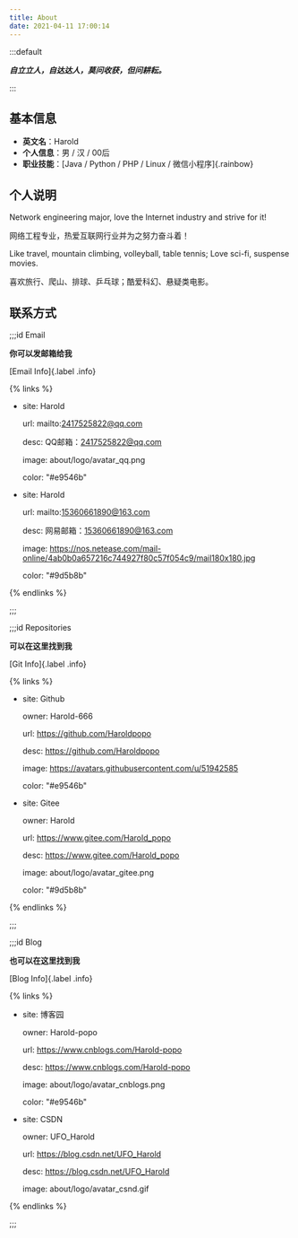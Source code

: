 ```yaml
---
title: About
date: 2021-04-11 17:00:14
---
```


:::default

***自立立人，自达达人，莫问收获，但问耕耘。***

:::

## 基本信息

- **英文名**：Harold
- **个人信息**：男 / 汉 / 00后
- **职业技能**：[Java / Python / PHP / Linux / 微信小程序]{.rainbow}

## 个人说明

Network engineering major, love the Internet industry and strive for it!

网络工程专业，热爱互联网行业并为之努力奋斗着！

Like travel, mountain climbing, volleyball, table tennis; Love sci-fi, suspense movies.

喜欢旅行、爬山、排球、乒乓球；酷爱科幻、悬疑类电影。

## 联系方式

;;;id Email

**你可以发邮箱给我**

[Email Info]{.label .info}

{% links %}

- site: Harold

  url: mailto:2417525822@qq.com

  desc: QQ邮箱：2417525822@qq.com

  image: about/logo/avatar_qq.png

  color: "#e9546b"



- site: Harold

  url: mailto:15360661890@163.com

  desc: 网易邮箱：15360661890@163.com

  image: https://nos.netease.com/mail-online/4ab0b0a657216c744927f80c57f054c9/mail180x180.jpg

  color: "#9d5b8b"

{% endlinks %}

;;;



;;;id Repositories

**可以在这里找到我**

[Git Info]{.label .info}

{% links %}

- site: Github

  owner: Harold-666

  url: https://github.com/Haroldpopo

  desc: https://github.com/Haroldpopo

  image: https://avatars.githubusercontent.com/u/51942585

  color: "#e9546b"



- site: Gitee

  owner: Harold

  url: https://www.gitee.com/Harold_popo

  desc: https://www.gitee.com/Harold_popo

  image:  about/logo/avatar_gitee.png

  color: "#9d5b8b"

{% endlinks %}

;;;



;;;id Blog

**也可以在这里找到我**

[Blog Info]{.label .info}

{% links %}

- site: 博客园

  owner: Harold-popo

  url: https://www.cnblogs.com/Harold-popo

  desc: https://www.cnblogs.com/Harold-popo

  image: about/logo/avatar_cnblogs.png

  color: "#e9546b"



- site: CSDN

  owner: UFO_Harold

  url: https://blog.csdn.net/UFO_Harold

  desc: https://blog.csdn.net/UFO_Harold

  image: about/logo/avatar_csnd.gif

{% endlinks %}

;;;